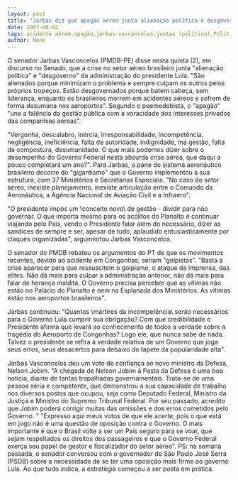 ```yaml
---
layout: post
title: "Jarbas diz que apagão aéreo junta alienação política e desgoverno "
date: 2007-08-02
tags: acidente aéreo,apagão,jarbas vasconcelos,juntas (político),Política
author: None
---
```

O senador Jarbas Vasconcelos (PMDB-PE) disse nesta quinta (2), em discurso no Senado, que a crise no setor a&eacute;reo brasileiro junta &quot;aliena&ccedil;&atilde;o pol&iacute;tica&quot; e &quot;desgoverno&quot; da administra&ccedil;&atilde;o do presidente Lula. 
&quot;S&atilde;o alienados porque minimizam o problema e sempre culpam os outros pelos pr&oacute;prios trope&ccedil;os. Est&atilde;o desgovernados porque batem cabe&ccedil;a, sem lideran&ccedil;a, enquanto os brasileiros morrem em acidentes a&eacute;reos e sofrem de forma desumana nos aeroportos&quot;.
Segundo o peemedebista, o &quot;apag&atilde;o&quot; &quot;une a fal&ecirc;ncia da gest&atilde;o p&uacute;blica com a voracidade dos interesses privados das companhias a&eacute;reas&quot;. 

&quot;Vergonha, descalabro, in&eacute;rcia, irresponsabilidade, incompet&ecirc;ncia, neglig&ecirc;ncia, inefici&ecirc;ncia, falta de autoridade, indignidade, m&aacute; gest&atilde;o, falta de compostura, desumanidade. O que mais podemos dizer sobre o desempenho do Governo Federal nesta absurda crise a&eacute;rea, que daqui a pouco completar&aacute; um ano?&quot;. 
Para Jarbas, a pane do sistema aeron&aacute;utico brasileiro decorre do &quot;gigantismo&quot; que o Governo implementou &agrave; sua estrutura, com 37 Minist&eacute;rios e Secretarias Especiais. &quot;No caso do setor a&eacute;reo, inexiste planejamento, inexiste articula&ccedil;&atilde;o entre o Comando da Aeron&aacute;utica, a Ag&ecirc;ncia Nacional de Avia&ccedil;&atilde;o Civil e a Infraero&quot;. 

&quot;O presidente imp&ocirc;s um \conceito novo\ de gest&atilde;o - dividir para n&atilde;o governar. O que importa mesmo para os ac&oacute;litos do Planalto &eacute; continuar viajando pelo Pa&iacute;s, vendo o Presidente falar al&eacute;m do necess&aacute;rio, dizer as sandices de sempre e ser, apesar de tudo, aplaudido entusiasticamente por claques organizadas&quot;, argumentou Jarbas Vasconcelos. 

O senador do PMDB rebateu os argumentos do PT de que os movimentos recentes, devido ao acidente em Congonhas, seriam &quot;golpistas&quot;. 
&quot;Basta a crise aparecer para que ressuscitem o golpismo, o ataque da Imprensa, das elites. N&atilde;o d&aacute; mais para culpar a administra&ccedil;&atilde;o anterior, n&atilde;o d&aacute; mais para falar de heran&ccedil;a maldita.&nbsp;O Governo precisa perceber que as v&iacute;timas n&atilde;o est&atilde;o no Pal&aacute;cio do Planalto e nem na Esplanada dos Minist&eacute;rios. As v&iacute;timas est&atilde;o nos aeroportos brasileiros&quot;. 

Jarbas continuou: &quot;Quantos \m&aacute;rtires da incompet&ecirc;ncia\ ser&atilde;o necess&aacute;rios para o Governo Lula cumprir sua obriga&ccedil;&atilde;o? Com que credibilidade o Presidente afirma que levar&aacute; ao conhecimento de todos a verdade sobre a trag&eacute;dia do Aeroporto de Congonhas? Logo ele, que nunca sabe de nada. Talvez o presidente se refira &agrave; verdade relativa de um Governo que joga seus erros, seus desacertos para debaixo do tapete da popularidade alta&quot;. 

Jarbas Vasconcelos deu um voto de confian&ccedil;a ao novo ministro da Defesa, Nelson Jobim. &quot;A chegada de Nelson Jobim &agrave; Pasta da Defesa &eacute; uma boa not&iacute;cia, diante de tantas trapalhadas governamentais. Trata-se de uma pessoa s&eacute;ria e competente, que demonstrou a sua capacidade de trabalho nos diversos postos que ocupou, seja como Deputado Federal, Ministro da Justi&ccedil;a e Ministro do Supremo Tribunal Federal. Por seu passado, acredito que Jobim poder&aacute; corrigir muitas das omiss&otilde;es e dos erros cometidos pelo Governo. &quot;
&quot;Expresso aqui meus votos de que ele acerte, pois o que est&aacute; em jogo n&atilde;o &eacute; uma quest&atilde;o de oposi&ccedil;&atilde;o contra o Governo. O mais importante &eacute; que o Brasil volte a ser um Pa&iacute;s seguro para se voar, que sejam respeitados os direitos dos passageiros e que o Governo Federal exer&ccedil;a seu papel de gestor e fiscalizador do setor a&eacute;reo&quot;.
PS: na semana passada, o senador conversou com o governador de S&atilde;o Paulo Jos&eacute; Serra (PSDB) sobre a necessidade de se ter uma oposi&ccedil;&atilde;o mais firme ao governo Lula. Ao que tudo indica, a estrat&eacute;gia come&ccedil;ou a ser posta em pr&aacute;tica. 